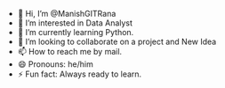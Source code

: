 - 👋 Hi, I’m @ManishGITRana
- 👀 I’m interested in Data Analyst
- 🌱 I’m currently learning Python.
- 💞️ I’m looking to collaborate on a project and New Idea 
- 📫 How to reach me by mail.
- 😄 Pronouns: he/him
- ⚡ Fun fact: Always ready to learn.
<!---
ManishGITRana/ManishGITRana is a ✨ special ✨ repository because its `README.md` (this file) appears on your GitHub profile.
You can click the Preview link to take a look at your changes.
--->
